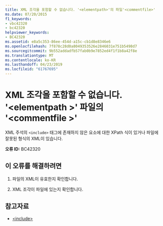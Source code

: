 ```yaml
---
title: XML 조각을 포함할 수 없습니다. '<elementpath>'의 파일'<commentfile>'
ms.date: 07/20/2015
f1_keywords:
- vbc42320
- bc42320
helpviewer_keywords:
- BC42320
ms.assetid: e8a5c353-86ee-454d-a15c-cb1d8e8346e6
ms.openlocfilehash: 7f878c28d0a8049353526e2846031e751b5498d7
ms.sourcegitcommit: 9b552addadfb57fab0b9e7852ed4f1f1b8a42f8e
ms.translationtype: MT
ms.contentlocale: ko-KR
ms.lasthandoff: 04/23/2019
ms.locfileid: "61767695"
---
```

# <a name="unable-to-include-xml-fragment-elementpath-of-file-commentfile"></a>XML 조각을 포함할 수 없습니다. '\<elementpath >' 파일의 '\<commentfile >'
XML 주석의 `<include>` 태그에 존재하지 않은 요소에 대한 XPath 식이 있거나 파일에 잘못된 형식의 XML이 있습니다.  
  
 **오류 ID:** BC42320  
  
## <a name="to-correct-this-error"></a>이 오류를 해결하려면  
  
1. 파일의 XML이 유효한지 확인합니다.  
  
2. XML 조각이 파일에 있는지 확인합니다.  
  
## <a name="see-also"></a>참고자료

- [\<include>](../../visual-basic/language-reference/xmldoc/include.md)
